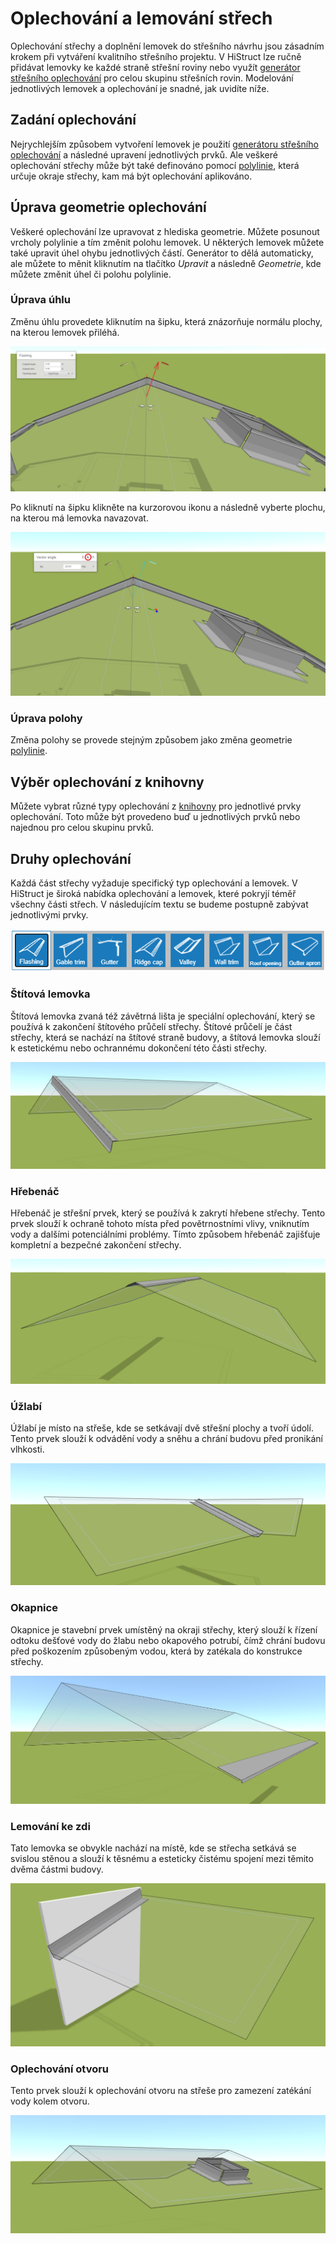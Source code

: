 # Oplechování a lemování střech

Oplechování střechy a doplnění lemovek do střešního návrhu jsou zásadním krokem při vytváření kvalitního střešního projektu. V HiStruct lze ručně přidávat lemovky ke každé straně střešní roviny nebo využít [generátor střešního oplechování](roofFlashingGenerator.md) pro celou skupinu střešních rovin. Modelování jednotlivých lemovek a oplechování je snadné, jak uvidíte níže.

## Zadání oplechování

Nejrychlejším způsobem vytvoření lemovek je použití [generátoru střešního oplechování](roofFlashingGenerator.md) a následné upravení jednotlivých prvků. Ale veškeré oplechování střechy může být také definováno pomocí [polylinie](polylineInput.md), která určuje okraje střechy, kam má být oplechování aplikováno.

## Úprava geometrie oplechování

Veškeré oplechování lze upravovat z hlediska geometrie. Můžete posunout vrcholy polylinie a tím změnit polohu lemovek. U některých lemovek můžete také upravit úhel ohybu jednotlivých částí. Generátor to dělá automaticky, ale můžete to měnit kliknutím na tlačítko *Upravit* a následně *Geometrie*, kde můžete změnit úhel či polohu polylinie.

### Úprava úhlu

Změnu úhlu provedete kliknutím na šipku, která znázorňuje normálu plochy, na kterou lemovek přiléhá.

![Edit angle of flashing](img/flashingEditAngle.png)

Po kliknutí na šipku klikněte na kurzorovou ikonu a následně vyberte plochu, na kterou má lemovka navazovat.

![Edit angle of flashing- step 2](img/flashingEditAngleStep2.png)

### Úprava polohy

Změna polohy se provede stejným způsobem jako změna geometrie [polylinie](polylineInput.md).

## Výběr oplechování z knihovny

Můžete vybrat různé typy oplechování z [knihovny](roofFlashingLibrary.md) pro jednotlivé prvky oplechování. Toto může být provedeno buď u jednotlivých prvků nebo najednou pro celou skupinu prvků.

## Druhy oplechování

Každá část střechy vyžaduje specifický typ oplechování a lemovek. V HiStruct je široká nabídka oplechování a lemovek, které pokryjí téměř všechny části střech. V následujícím textu se budeme postupně zabývat jednotlivými prvky.

![Flashing button](img/flashingsButton.png)

### Štítová lemovka
Štítová lemovka zvaná též závětrná lišta je speciální oplechování, který se používá k zakončení štítového průčelí střechy. Štítové průčelí je část střechy, která se nachází na štítové straně budovy, a štítová lemovka slouží k estetickému nebo ochrannému dokončení této části střechy.

![Flashing gable trim](img/flashingGableTrim.png)

### Hřebenáč
Hřebenáč je střešní prvek, který se používá k zakrytí hřebene střechy. Tento prvek slouží k ochraně tohoto místa před povětrnostními vlivy, vniknutím vody a dalšími potenciálními problémy. Tímto způsobem hřebenáč zajišťuje kompletní a bezpečné zakončení střechy.

![Flashing ridge cap](img/flashingRidgeCap.png)

### Úžlabí
Úžlabí je místo na střeše, kde se setkávají dvě střešní plochy a tvoří údolí. Tento prvek slouží k odvádění vody a sněhu a chrání budovu před pronikání vlhkosti.
 
![Flashing valley](img/flashingValley.png)

### Okapnice 
Okapnice je stavební prvek umístěný na okraji střechy, který slouží k řízení odtoku dešťové vody do žlabu nebo okapového potrubí, čímž chrání budovu před poškozením způsobeným vodou, která by zatékala do konstrukce střechy.


![Flashing gutter apron](img/flashingGutterApron.png)  

### Lemování ke zdi
Tato lemovka se obvykle nachází na místě, kde se střecha setkává se svislou stěnou a slouží k těsnému a esteticky čistému spojení mezi těmito dvěma částmi budovy.

![Flashing wall trim](img/flashingWallTrim.png) 

### Oplechování otvoru
Tento prvek slouží k oplechování otvoru na střeše pro zamezení zatékání vody kolem otvoru.

![Flashing roof opening](img/flashingRoofOpening.png) 
